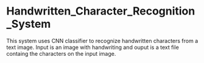 # Handwritten_Character_Recognition_System
This system uses CNN classifier to recognize handwritten characters from a text image. Input is an image with handwriting and ouput is a text file containg the characters on the input image.
